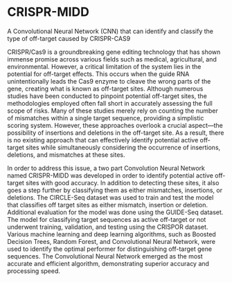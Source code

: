 # CRISPR-MIDD
A Convolutional Neural Network (CNN) that can identify and classify the type of off-target caused by CRISPR-CAS9

CRISPR/Cas9 is a groundbreaking gene editing technology that has shown immense promise across various fields such as medical, agricultural, and environmental. However, a critical limitation of the system lies in the potential for off-target effects. This occurs when the guide RNA unintentionally leads the Cas9 enzyme to cleave the wrong parts of the gene, creating what is known as off-target sites. Although numerous studies have been conducted to pinpoint potential off-target sites, the methodologies employed often fall short in accurately assessing the full scope of risks. Many of these studies merely rely on counting the number of mismatches within a single target sequence, providing a simplistic scoring system. However, these approaches overlook a crucial aspect—the possibility of insertions and deletions in the off-target site. As a result, there is no existing approach that can effectively identify potential active off-target sites while simultaneously considering the occurrence of insertions, deletions, and mismatches at these sites.

In order to address this issue, a two part Convolution Neural Network named CRISPR-MIDD was developed in order to identify potential active off-target sites with good accuracy. In addition to detecting these sites, it also goes a step further by classifying them as either mismatches, insertions, or deletions. The CIRCLE-Seq dataset was used to train and test the model that classifies off target sites as either mismatch, insertion or deletion. Additional evaluation for the model was done using the GUIDE-Seq dataset. The model for classifying target sequences as active off-target or not underwent training, validation, and testing using the CRISPOR dataset. Various machine learning and deep learning algorithms, such as Boosted Decision Trees, Random Forest, and Convolutional Neural Network, were used to identify the optimal performer for distinguishing off-target gene sequences. The Convolutional Neural Network emerged as the most accurate and efficient algorithm, demonstrating superior accuracy and processing speed.
